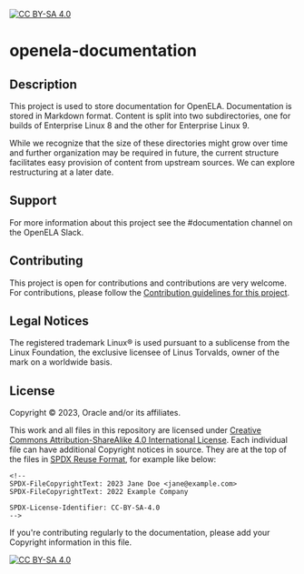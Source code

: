 [![CC BY-SA 4.0][cc-by-sa-shield]][cc-by-sa]

# openela-documentation

## Description
This project is used to store documentation for OpenELA. Documentation is stored in Markdown format. Content is split into two subdirectories, one for builds of Enterprise Linux 8 and the other for Enterprise Linux 9.

While we recognize that the size of these directories might grow over time and further organization may be required in future, the current structure facilitates easy provision of content from upstream sources. We can explore restructuring at a later date.

## Support
For more information about this project see the #documentation channel on the OpenELA Slack.

## Contributing

This project is open for contributions and contributions are very welcome.
For contributions, please follow the [Contribution guidelines for this project](CONTRIBUTING.md).

## Legal Notices

The registered trademark Linux® is used pursuant to a sublicense from the Linux Foundation, the exclusive licensee of Linus Torvalds, owner of the mark on a world­wide basis.

## License

<!-- Please update the list of major contributor to the project copyrights below -->
Copyright © 2023, Oracle and/or its affiliates.


This work and all files in this repository are licensed under [Creative Commons Attribution-ShareAlike 4.0 International License][cc-by-sa]. Each individual file can have additional Copyright
notices in source. They are at the top of the files in [SPDX Reuse Format](https://reuse.software/spec/), for example like below:

```
<!--
SPDX-FileCopyrightText: 2023 Jane Doe <jane@example.com>
SPDX-FileCopyrightText: 2022 Example Company

SPDX-License-Identifier: CC-BY-SA-4.0
-->

```

If you're contributing regularly to the documentation, please add your Copyright information in this file.

[![CC BY-SA 4.0][cc-by-sa-image]][cc-by-sa]

[cc-by-sa]: http://creativecommons.org/licenses/by-sa/4.0/
[cc-by-sa-image]: https://licensebuttons.net/l/by-sa/4.0/88x31.png
[cc-by-sa-shield]: https://img.shields.io/badge/License-CC%20BY--SA%204.0-lightgrey.svg

